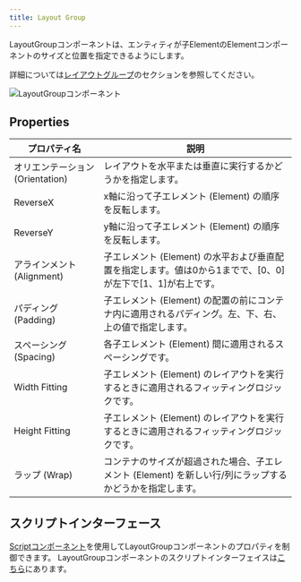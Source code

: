 ```yaml
---
title: Layout Group
---
```


LayoutGroupコンポーネントは、エンティティが子ElementのElementコンポーネントのサイズと位置を指定できるようにします。

詳細については[レイアウトグループ][0]のセクションを参照してください。

![LayoutGroupコンポーネント][1]

## Properties

| プロパティ名       | 説明 |
|----------------|-------------|
| オリエンテーション (Orientation)    | レイアウトを水平または垂直に実行するかどうかを指定します。 |
| ReverseX       | x軸に沿って子エレメント (Element) の順序を反転します。 |
| ReverseY       | y軸に沿って子エレメント (Element) の順序を反転します。 |
| アラインメント (Alignment)      | 子エレメント (Element) の水平および垂直配置を指定します。値は0から1までで、[0、0]が左下で[1、1]が右上です。 |
| パディング (Padding)        | 子エレメント (Element) の配置の前にコンテナ内に適用されるパディング。左、下、右、上の値で指定します。 |
| スペーシング (Spacing)        | 各子エレメント (Element) 間に適用されるスペーシングです。 |
| Width Fitting  | 子エレメント (Element) のレイアウトを実行するときに適用されるフィッティングロジックです。 |
| Height Fitting | 子エレメント (Element) のレイアウトを実行するときに適用されるフィッティングロジックです。 |
| ラップ (Wrap)           | コンテナのサイズが超過された場合、子エレメント (Element) を新しい行/列にラップするかどうかを指定します。 |

## スクリプトインターフェース

[Scriptコンポーネント][2]を使用してLayoutGroupコンポーネントのプロパティを制御できます。 LayoutGroupコンポーネントのスクリプトインターフェイスは[こちら][3]にあります。

[0]: /user-manual/user-interface/layout-groups
[1]: /images/user-manual/scenes/components/component-layoutgroup.png
[2]: /user-manual/scenes/components/script
[3]: /api/pc.LayoutGroupComponent.html
